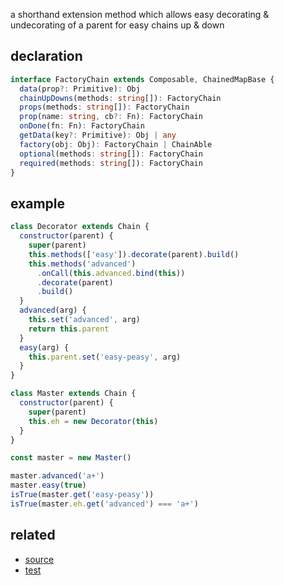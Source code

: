 a shorthand extension method which allows easy decorating & undecorating of a parent for easy chains up & down

## declaration
```ts
interface FactoryChain extends Composable, ChainedMapBase {
  data(prop?: Primitive): Obj
  chainUpDowns(methods: string[]): FactoryChain
  props(methods: string[]): FactoryChain
  prop(name: string, cb?: Fn): FactoryChain
  onDone(fn: Fn): FactoryChain
  getData(key?: Primitive): Obj | any
  factory(obj: Obj): FactoryChain | ChainAble
  optional(methods: string[]): FactoryChain
  required(methods: string[]): FactoryChain
}
```

## example

```js
class Decorator extends Chain {
  constructor(parent) {
    super(parent)
    this.methods(['easy']).decorate(parent).build()
    this.methods('advanced')
      .onCall(this.advanced.bind(this))
      .decorate(parent)
      .build()
  }
  advanced(arg) {
    this.set('advanced', arg)
    return this.parent
  }
  easy(arg) {
    this.parent.set('easy-peasy', arg)
  }
}

class Master extends Chain {
  constructor(parent) {
    super(parent)
    this.eh = new Decorator(this)
  }
}

const master = new Master()

master.advanced('a+')
master.easy(true)
isTrue(master.get('easy-peasy'))
isTrue(master.eh.get('advanced') === 'a+')
```

## related
- [source](https://github.com/fluents/chain-able/tree/master/src/FactoryChain.js)
- [test](https://github.com/fluents/chain-able/tree/master/test/parent.js)
